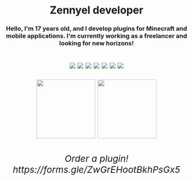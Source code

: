 <h1 align="center">Zennyel developer </h1>
<div>
<h3>
<p align="center">Hello, I'm 17 years old, and I develop plugins for Minecraft and mobile applications. I'm currently working as a freelancer and looking for new horizons!
<div>
   </p>
   
   <div>
<h2>
      <p align="center">
<img src ="https://img.shields.io/badge/Lua-2C2D72?style=for-the-badge&logo=lua&logoColor=white"/>
<img src="https://img.shields.io/badge/Kotlin-0095D5?&style=for-the-badge&logo=kotlin&logoColor=white"/>
<img src="https://img.shields.io/badge/Java-ED8B00?style=for-the-badge&logo=java&logoColor=white"/>
<img src="https://img.shields.io/badge/MySQL-00000F?style=for-the-badge&logo=mysql&logoColor=white"/>
<img src="https://img.shields.io/badge/sqlite-%2307405e.svg?style=for-the-badge&logo=sqlite&logoColor=white"/>
<img src="https://img.shields.io/badge/MongoDB-%234ea94b.svg?style=for-the-badge&logo=mongodb&logoColor=white"/>
<img src="	https://img.shields.io/badge/MariaDB-01529E?style=for-the-badge&logo=mariadb&logoColor=white"/>
      <div>
         
<div>  
      <p align="center">     
<img height="160" src="https://github-readme-stats.vercel.app/api?username=zennyel&show_icons=true&theme=dark"/>
   <img height="160" src="https://github-readme-stats.vercel.app/api/top-langs/?username=zennyel&layout=compact&theme=dark"/>
<div>
<div>
<h6>
<p align="center">
Order a plugin!
https://forms.gle/ZwGrEHootBkhPsGx5
   <div>
